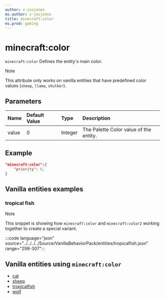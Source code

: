 ```yaml
---
author: v-josjones
ms.author: v-josjones
title: minecraft:color
ms.prod: gaming
---
```


# minecraft:color

`minecraft:color` Defines the entity's main color.

> [!NOTE]
> This attribute only works on vanilla entities that have predefined color values (`sheep`, `llama`, `shulker`).

## Parameters

|Name |Default Value  |Type  |Description  |
|:----------|:----------|:----------|:----------|
|value| 0| Integer|  The Palette Color value of the entity. |

## Example

```json
"minecraft:color":{
    "priority": 6,
}
```

## Vanilla entities examples

### tropical fish

>[!Note]
>This snippet is showing how `minecraft:color` and `minecraft:color2` working together to create a special variant.

:::code language="json" source="../../../../Source/VanillaBehaviorPack/entities/tropicalfish.json" range="298-307":::

## Vanilla entities using `minecraft:color`

- [cat](../../../../Source/VanillaBehaviorPack_Snippets/entities/cat.md)
- [sheep](../../../../Source/VanillaBehaviorPack_Snippets/entities/sheep.md)
- [tropicalfish](../../../../Source/VanillaBehaviorPack_Snippets/entities/tropicalfish.md)
- [wolf](../../../../Source/VanillaBehaviorPack_Snippets/entities/wolf.md)

